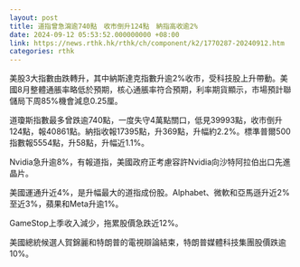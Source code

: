 ```yaml
---
layout: post
title: 道指曾急瀉逾740點　收市倒升124點　納指高收逾2%
date: 2024-09-12 05:53:52.000000000 +08:00
link: https://news.rthk.hk/rthk/ch/component/k2/1770287-20240912.htm
categories: rthk
---
```


美股3大指數由跌轉升，其中納斯達克指數升逾2%收市，受科技股上升帶動。美國8月整體通脹率略低於預期，核心通脹率符合預期，利率期貨顯示，市場預計聯儲局下周85%機會減息0.25厘。

道瓊斯指數最多曾跌逾740點，一度失守4萬點關口，低見39993點，收市倒升124點，報40861點。納指收報17395點，升369點，升幅約2.2%。標準普爾500指數報5554點，升58點，升幅近1.1%。

Nvidia急升逾8%，有報道指，美國政府正考慮容許Nvidia向沙特阿拉伯出口先進晶片。

美國運通升近4%，是升幅最大的道指成份股。Alphabet、微軟和亞馬遜升近2%至近3%，蘋果和Meta升逾1%。

GameStop上季收入減少，拖累股價急跌近12%。

美國總統候選人賀錦麗和特朗普的電視辯論結束，特朗普媒體科技集團股價跌逾10%。
